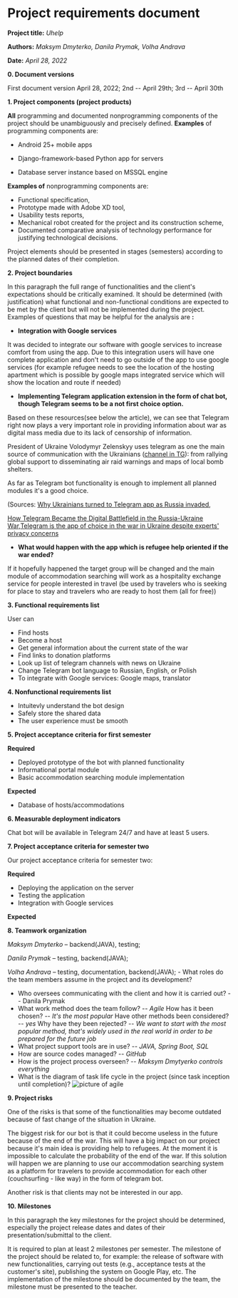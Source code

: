 # **Project requirements document**

**Project title:** *Uhelp*

**Authors:** *Maksym Dmyterko, Danila Prymak, Volha Andrava*

**Date:** *April 28, 2022*

**0. Document versions**

First document version April 28, 2022; 2nd -- April 29th; 3rd -- April 30th

**1. Project components (project products)**

**All** programming and documented nonprogramming components of the project should be unambiguously and precisely defined. **Examples** of programming components are:

- Android 25+ mobile apps



- Django-framework-based Python app for servers


- Database server instance based on MSSQL engine

**Examples of** nonprogramming components are:

- Functional specification,
- Prototype made with Adobe XD tool,
- Usability tests reports,
- Mechanical robot created for the project and its construction scheme,
- Documented comparative analysis of technology performance for justifying technological decisions.

Project elements should be presented in stages (semesters) according to the planned dates of their completion.

**2. Project boundaries**

In this paragraph the full range of functionalities and the client&#39;s expectations should be critically examined. It should be determined (with justification) what functional and non-functional conditions are expected to be met by the client but will not be implemented during the project. Examples of questions that may be helpful for the analysis are **:**

- **Integration with Google services**

It was decided to integrate our software with google services to increase comfort from using the app. Due to this integration users will have one complete application and don&#39;t need to go outside of the app to use google services (for example refugee needs to see the location of the hosting apartment which is possible by google maps integrated service which will show the location and route if needed)

- **Implementing Telegram application extension in the form of chat bot, though Telegram seems to be a not first choice option.**

Based on these resources(see below the article), we can see that Telegram right now plays a very important role in providing information about war as digital mass media due to its lack of censorship of information.

President of Ukraine Volodymyr Zelenskyy uses telegram as one the main source of communication with the Ukrainians ([channel in TG](https://t.me/V_Zelenskiy_official)): from rallying global support to disseminating air raid warnings and maps of local bomb shelters.

As far as Telegram bot functionality is enough to implement all planned modules it&#39;s a good choice.

(Sources: [Why Ukrainians turned to Telegram app as Russia invaded](https://indianexpress.com/article/explained/russia-ukraine-war-telegram-app-7847165/),

[How Telegram Became the Digital Battlefield in the Russia-Ukraine War,](https://time.com/6158437/telegram-russia-ukraine-information-war/)[Telegram is the app of choice in the war in Ukraine despite experts&#39; privacy concerns](https://www.npr.org/2022/03/14/1086483703/telegram-ukraine-war-russia?t=1650114416921)

- **What would happen with the app which is refugee help oriented if the war ended?**

If it hopefully happened the target group will be changed and the main module of accommodation searching will work as a hospitality exchange service for people interested in travel (be used by travelers who is seeking for place to stay and travelers who are ready to host them (all for free))


**3. Functional requirements list**

User can
- Find hosts
- Become a host
- Get general information about the current state of the war
- Find links to donation platforms
- Look up list of telegram channels with news on Ukraine
- Change Telegram bot language to Russian, English, or Polish
- To integrate with Google services: Google maps, translator

**4. Nonfunctional requirements list**  

- Intuitevly understand the bot design
- Safely store the shared data
- The user experience must be smooth

**5. Project acceptance criteria for first semester**

**Required**

- Deployed prototype of the bot with planned functionality
- Informational portal module
- Basic accommodation searching module implementation

**Expected**

- Database of hosts/accommodations

**6. Measurable deployment indicators**

Chat bot will be available in Telegram 24/7 and have at least 5 users.

**7. Project acceptance criteria for semester two**

Our project acceptance criteria for semester two:

**Required**
* Deploying the application on the server
* Testing the application
* Integration with Google services

**Expected**

**8. Teamwork organization**

*Maksym Dmyterko* – backend(JAVA), testing;

*Danila Prymak* – testing, backend(JAVA);

*Volha Andrava* – testing, documentation, backend(JAVA); - What roles do the team members assume in the project and its development?
- Who oversees communicating with the client and how it is carried out? -- Danila Prymak
- What work method does the team follow? -- *Agile* How has it been chosen? -- *It's the most popular* Have other methods been considered? -- *yes* Why have they been rejected? -- *We want to start with the most popular method, that's widely used in the real world in order to be prepared for the future job*
- What project support tools are in use? -- *JAVA, Spring Boot, SQL*
- How are source codes managed? -- *GitHub*
- How is the project process overseen? -- *Maksym Dmytyerko controls everything*
- What is the diagram of task life cycle in the project (since task inception until completion)?
![picture of agile](https://github.com/realtehcman/Uhelp/blob/main/documents/pictures/agile_pic.jpg?raw=true)

**9. Project risks**

One of the risks is that some of the functionalities may become outdated because of fast change of the situation in Ukraine.

The biggest risk for our bot is that it could become useless in the future because of the end of the war. This will have a big impact on our project because it's main idea is providing help to refugees. At the moment it is impossible to calculate the probability of the end of the war. If this solution will happen we are planning to use our accommodation searching system as a platform for travelers to provide accommodation for each other (couchsurfing - like way) in the form of telegram bot.

Another risk is that clients may not be interested in our app.

**10. Milestones**

In this paragraph the key milestones for the project should be determined, especially the project release dates and dates of their presentation/submittal to the client.

It is required to plan at least 2 milestones per semester. The milestone of the project should be related to, for example: the release of software with new functionalities, carrying out tests (e.g., acceptance tests at the customer&#39;s site), publishing the system on Google Play, etc. The implementation of the milestone should be documented by the team, the milestone must be presented to the teacher.

